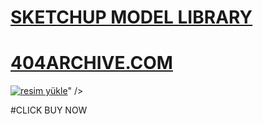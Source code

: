 # <a href="https://404archive.com/product/sketchup-2024-v-ray-scenes-models/">SKETCHUP MODEL LIBRARY </a>
# <a href="https://404archive.com/)">404ARCHIVE.COM</a>

<a href="https://404archive.com/product/sketchup-2024-v-ray-scenes-models/)"><img src="https://resmim.net/i/white-thick-hardcover-book-realistic-mockup-isolated-a4-or-a.Dav0un" alt="resim yükle" border="0" /></a>" /></a>

#CLICK BUY NOW

